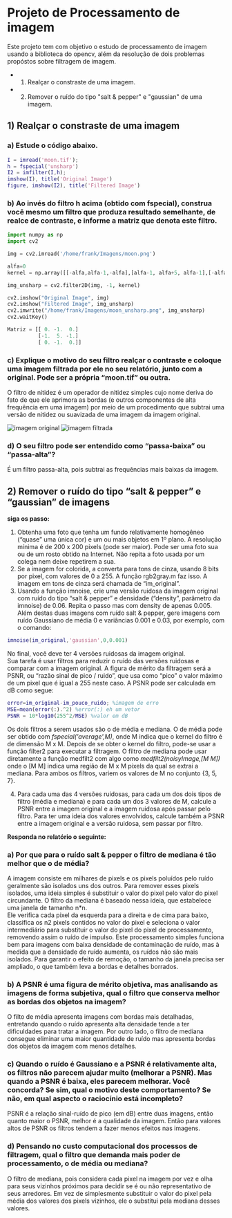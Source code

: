 # Projeto de Processamento de imagem
Este projeto tem com objetivo o estudo de processamento de imagem usando a biblioteca do opencv, além da  resolução de dois problemas propóstos sobre filtragem de imagem.
* 1) Realçar o constraste de uma imagem.
* 2) Remover o ruído do tipo "salt & pepper" e "gaussian" de uma imagem. 

## 1) Realçar o constraste de uma imagem
### a) Estude o código abaixo.

~~~Matlab
I = imread('moon.tif');
h = fspecial('unsharp')
I2 = imfilter(I,h);
imshow(I), title('Original Image')
figure, imshow(I2), title('Filtered Image')
~~~

### b) Ao invés do filtro h acima (obtido com fspecial), construa você mesmo um filtro que produza resultado semelhante, de realce de contraste, e informe a matriz que denota este filtro.

~~~Python
import numpy as np
import cv2

img = cv2.imread('/home/frank/Imagens/moon.png')

alfa=0
kernel = np.array([[-alfa,alfa-1,-alfa],[alfa-1, alfa+5, alfa-1],[-alfa, alfa-1, -alfa]]) * (1/(alfa+1))

img_unsharp = cv2.filter2D(img, -1, kernel)

cv2.imshow("Original Image", img)
cv2.imshow("Filtered Image", img_unsharp)
cv2.imwrite("/home/frank/Imagens/moon_unsharp.png", img_unsharp)
cv2.waitKey()
~~~

~~~Python
Matriz = [[ 0. -1.  0.] 
          [-1.  5. -1.] 
          [ 0. -1.  0.]]
~~~

### c) Explique o motivo do seu filtro realçar o contraste e coloque uma imagem filtrada por ele no seu relatório, junto com a original. Pode ser a própria “moon.tif” ou outra.

O filtro de nitidez é um operador de nitidez simples cujo nome deriva do fato de que ele aprimora as bordas (e outros componentes de alta frequência em uma imagem) por meio de um procedimento que subtrai uma versão de nitidez ou suavizada de uma imagem da imagem original.

![imagem original](https://github.com/Frank-Bruno/image_processing/blob/main/enhance_contrast/moon.png)
![imagem filtrada](https://github.com/Frank-Bruno/image_processing/blob/main/enhance_contrast/moon_unsharp.png)

### d) O seu filtro pode ser entendido como “passa-baixa” ou “passa-alta”?

É um filtro passa-alta, pois subtrai as frequências mais baixas da imagem.

## 2) Remover o ruído do tipo “salt & pepper” e “gaussian” de imagens
**siga os passo:** 

1. Obtenha uma foto que tenha um fundo relativamente homogêneo (“quase” uma
única cor) e um ou mais objetos em 1º plano. A resolução mínima é de 200 x 200
pixels (pode ser maior). Pode ser uma foto sua ou de um rosto obtido na Internet.
Não repita a foto usada por um colega nem deixe repetirem a sua.
2. Se a imagem for colorida, a converta para tons de cinza, usando 8 bits por pixel,
com valores de 0 a 255. A função rgb2gray.m faz isso. A imagem em tons de cinza
será chamada de “im_original”.
3. Usando a função imnoise, crie uma versão ruidosa da imagem original com ruído do
tipo “salt & pepper” e densidade (“density”, parâmetro da imnoise) de 0.06. Repita
o passo mas com density de apenas 0.005. Além destas duas imagens com ruído salt
& pepper, gere imagens com ruído Gaussiano de média 0 e variâncias 0.001 e 0.03,
por exemplo, com o comando:
~~~Matlab
imnoise(im_original,'gaussian',0,0.001)
~~~
No final, você deve ter 4 versões ruidosas da imagem original.\
Sua tarefa é usar filtros para reduzir o ruído das versões ruidosas e comparar com a imagem
original. A figura de mérito da filtragem será a PSNR, ou “razão sinal de pico / ruido”, que
usa como “pico” o valor máximo de um pixel que é igual a 255 neste caso. A PSNR pode
ser calculada em dB como segue:

~~~Matlab
error=im_original-im_pouco_ruido; %imagem de erro
MSE=mean(error(:).^2) %error(:) eh um vetor
PSNR = 10*log10(255^2/MSE) %valor em dB
~~~

Os dois filtros a serem usados são o de média e mediana. O de média pode ser obtido com
_fspecial('average',M)_, onde M indica que o kernel do filtro é de dimensão
M x M. Depois de se obter o kernel do filtro, pode-se usar a função filter2 para executar a
filtragem. O filtro de mediana pode usar diretamente a função medfilt2 com algo como
_medfilt2(noisyImage,[M M])_
onde o [M M] indica uma região de M x M pixels da qual se extrai a mediana. Para ambos
os filtros, variem os valores de M no conjunto {3, 5, 7}.

4. Para cada uma das 4 versões ruidosas, para cada um dos dois tipos de filtro (média e
mediana) e para cada um dos 3 valores de M, calcule a PSNR entre a imagem
original e a imagem ruidosa após passar pelo filtro. Para ter uma ideia dos valores
envolvidos, calcule também a PSNR entre a imagem original e a versão ruidosa,
sem passar por filtro.

**Responda no relatório o seguinte:**
### a) Por que para o ruído salt & pepper o filtro de mediana é tão melhor que o de média? 

A imagem consiste em milhares de pixels e os pixels poluídos pelo ruído geralmente são isolados uns dos outros. Para remover esses pixels isolados, uma ideia simples é substituir o valor do pixel pelo valor do pixel circundante. O filtro da mediana é baseado nessa ideia, que estabelece uma janela de tamanho n*n.\
Ele verifica cada pixel da esquerda para a direita e de cima para baixo, classifica os n2 pixels contidos no valor do pixel e seleciona o valor intermediário para substituir o valor do pixel do pixel de processamento, removendo assim o ruído de impulso. Este processamento simples funciona bem para imagens com baixa densidade de contaminação de ruído, mas à medida que a densidade de ruído aumenta, os ruídos não são mais isolados. Para garantir o efeito de remoção, o tamanho da janela precisa ser ampliado, o que também leva a bordas e detalhes borrados.

### b) A PSNR é uma figura de mérito objetiva, mas analisando as imagens de forma subjetiva, qual o filtro que conserva melhor as bordas dos objetos na imagem?

O filto de média apresenta imagens com bordas mais detalhadas, entretando quando o ruído apresenta alta densidade tende a ter dificuldades para tratar a imagem. Por outro lado, o filtro de mediana consegue eliminar uma maior quantidade de ruído mas apresenta bordas dos objetos da imagem com menos detalhes.

### c) Quando o ruído é Gaussiano e a PSNR é relativamente alta, os filtros não parecem ajudar muito (melhorar a PSNR). Mas quando a PSNR é baixa, eles parecem melhorar. Você concorda? Se sim, qual o motivo deste comportamento? Se não, em qual aspecto o raciocínio está incompleto? 

PSNR é a relação sinal-ruído de pico (em dB) entre duas imagens, então quanto maior o PSNR, melhor é a qualidade da imagem. Então para valores altos de PSNR os filtros tendem a fazer menos efeitos nas imagens.


### d) Pensando no custo computacional dos processos de filtragem, qual o filtro que demanda mais poder de processamento, o de média ou mediana? 

O filtro de mediana, pois considera cada pixel na imagem por vez e olha para seus vizinhos próximos para decidir se é ou não representativo de seus arredores. Em vez de simplesmente substituir o valor do pixel pela média dos valores dos pixels vizinhos, ele o substitui pela mediana desses valores.
